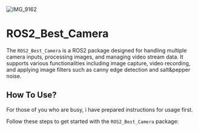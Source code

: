 ![IMG_9162](https://github.com/Dongkyu-ryu/ROS2_Best_Camera/assets/162243656/8f1a54c7-7f1c-4d1e-99ef-00d6dd08e59f)

# ROS2_Best_Camera

The `ROS2_Best_Camera` is a ROS2 package designed for handling multiple camera inputs, processing images, and managing video stream data.
It supports various functionalities including image capture, video recording, and applying image filters such as canny edge detection and salt&pepper noise.

## How To Use?
For those of you who are busy, i have prepared instructions for usage first.

Follow these steps to get started with the `ROS2_Best_Camera` package:
